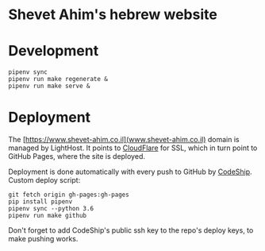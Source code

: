 # Shevet Ahim's hebrew website

# Development

```
pipenv sync
pipenv run make regenerate &
pipenv run make serve &
```

# Deployment

The [https://www.shevet-ahim.co.il](www.shevet-ahim.co.il) domain is managed by LightHost.
It points to [CloudFlare](https://dash.cloudflare.com/1a71ca20d51f32031042d31177c144fe/shevet-ahim.co.il) for SSL, which in turn point to GitHub Pages, where the site is deployed.

Deployment is done automatically with every push to GitHub by [CodeShip](https://app.codeship.com/projects/304815).
Custom deploy script:

```
git fetch origin gh-pages:gh-pages
pip install pipenv
pipenv sync --python 3.6
pipenv run make github
```

Don't forget to add CodeShip's public ssh key to the repo's deploy keys, to make pushing works.
